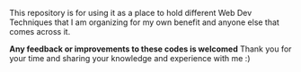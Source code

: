 This repository is for using it as a place to hold different Web Dev Techniques that I am organizing for my own benefit and anyone else that comes across it.

**Any feedback or improvements to these codes is welcomed**
Thank you for your time and sharing your knowledge and experience with me :)
